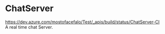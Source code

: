 # ChatServer

https://dev.azure.com/mostofacefalo/Test/_apis/build/status/ChatServer-CI
A real time chat Server.
